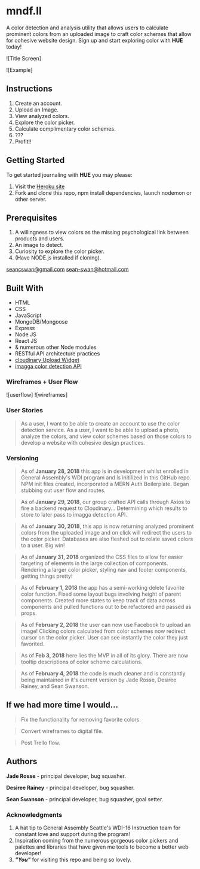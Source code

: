 # mndf.ll
A color detection and analysis utility that allows users to calculate prominent colors from an uploaded image to craft color schemes that allow for cohesive website design. Sign up and start exploring color with **HUE** today!

![Title Screen]

![Example]

## Instructions

1. Create an account.
2. Upload an Image.
3. View analyzed colors.
4. Explore the color picker.
5. Calculate complimentary color schemes.
6. ???
7. Profit!!

## Getting Started

   To get started journaling with **HUE** you may please:

   1. Visit the [Heroku site](https://use-hue.herokuapp.com)
   2. Fork and clone this repo, npm install dependencies, launch nodemon or other server.
   
## Prerequisites

  1. A willingness to view colors as the missing psychological link between products and users.
  2. An image to detect.
  3. Curiosity to explore the color picker.
  4. (Have NODE.js installed if cloning).

seancswan@gmail.com
sean-swan@hotmail.com
## Built With

  * HTML
  * CSS
  * JavaScript
  * MongoDB/Mongoose
  * Express
  * Node JS
  * React JS 
  * & numerous other Node modules
  * RESTful API architecture practices
  * [cloudinary Upload Widget](https://cloudinary.com/documentation/upload_images)
  * [imagga color detection API](https://docs.imagga.com/)

### Wireframes + User Flow

![userflow]
![wireframes]

### User Stories

> As a user, I want to be able to create an account to use the color detection service.
> As a user, I want to be able to upload a photo, analyze the colors, and view color schemes based on those colors to develop a website with cohesive design practices.

### Versioning

> As of **January 28, 2018** this app is in development whilst enrolled in General Assembly's WDI program and is initilized in this GitHub repo. NPM init files created, incorporated a MERN Auth Boilerplate. Began stubbing out user flow and routes.

> As of **January 29, 2018**, our group crafted API calls through Axios to fire a backend request to Cloudinary... Determining which results to store to later pass to imagga detection API.

> As of **January 30, 2018**, this app is now returning analyzed prominent colors from the uploaded image and on click will redirect the users to the color picker. Databases are also fleshed out to relate saved colors to a user. Big win!

> As of **January 31, 2018** organized the CSS files to allow for easier targeting of elements in the large collection of components. Rendering a larger color picker, styling nav and footer components, getting things pretty! 

> As of **February 1, 2018** the app has a semi-working delete favorite color function. Fixed some layout bugs involving height of parent components. Created more states to keep track of data across components and pulled functions out to be refactored and passed as props.

> As of **February 2, 2018** the user can now use Facebook to upload an image! Clicking colors calculated from color schemes now redirect cursor on the color picker. User can see instantly the color they just favorited.

> As of **Feb 3, 2018** here lies the MVP in all of its glory. There are now tooltip descriptions of color scheme calculations. 

> As of **February 4, 2018** the code is much cleaner and is constantly being maintained in it's current version by Jade Rosse, Desiree Rainey, and Sean Swanson.
 

## If we had more time I would...

> Fix the functionality for removing favorite colors.

> Convert wireframes to digital file.

> Post Trello flow.


## Authors

**Jade Rosse** - principal developer, bug squasher.

**Desiree Rainey** - principal developer, bug squasher.

**Sean Swanson** - principal developer, bug squasher, goal setter.

### Acknowledgments

1. A hat tip to General Assembly Seattle's WDI-16 Instruction team for constant love and support during the program!
2. Inspiration coming from the numerous gorgeous color pickers and palettes and libraries that have given me tools to become a better web developer!
3. _**"You"**_ for visiting this repo and being so lovely.

